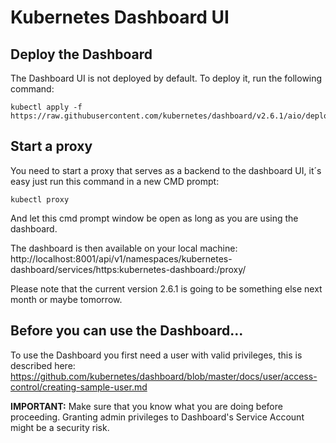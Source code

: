 # Kubernetes Dashboard UI

## Deploy the Dashboard

The Dashboard UI is not deployed by default. To deploy it, run the following command:
```
kubectl apply -f https://raw.githubusercontent.com/kubernetes/dashboard/v2.6.1/aio/deploy/recommended.yaml
``` 
## Start a proxy
You need to start a proxy that serves as a backend to the dashboard UI, it´s easy just run this command in a new CMD prompt:
```
kubectl proxy
``` 
And let this cmd prompt window be open as long as you are using the dashboard.

The dashboard is then available on your local machine:
http://localhost:8001/api/v1/namespaces/kubernetes-dashboard/services/https:kubernetes-dashboard:/proxy/

Please note that the current version 2.6.1 is going to be something else next month or maybe tomorrow. 

## Before you can use the Dashboard...

To use the Dashboard you first need a user with valid privileges, this is described here:
https://github.com/kubernetes/dashboard/blob/master/docs/user/access-control/creating-sample-user.md

**IMPORTANT:** Make sure that you know what you are doing before proceeding. Granting admin privileges to Dashboard's Service Account might be a security risk.
